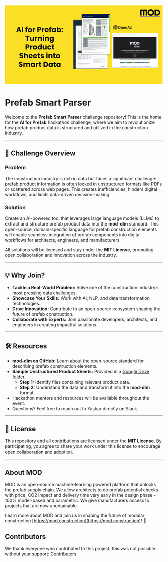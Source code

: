 <div align="center">
<img src="assets/mod_challenge.png" alt="mod challenge"/>
</div>


# Prefab Smart Parser

Welcome to the **Prefab Smart Parser** challenge repository! This is the home for the **AI for Prefab** hackathon challenge, where we aim to revolutionize how prefab product data is structured and utilized in the construction industry.

---

## 🚀 Challenge Overview

### **Problem**
The construction industry is rich in data but faces a significant challenge: prefab product information is often locked in unstructured formats like PDFs or scattered across web pages. This creates inefficiencies, hinders digital workflows, and limits data-driven decision-making.

### **Solution**
Create an AI-powered tool that leverages large language models (LLMs) to extract and structure prefab product data into the **mod-dlm** standard. This open-source, domain-specific language for prefab construction elements will enable seamless integration of prefab components into digital workflows for architects, engineers, and manufacturers.

All solutions will be licensed and stay under the **MIT License**, promoting open collaboration and innovation across the industry.

---

## 💡 Why Join?

- **Tackle a Real-World Problem:** Solve one of the construction industry’s most pressing data challenges.
- **Showcase Your Skills:** Work with AI, NLP, and data transformation technologies.
- **Drive Innovation:** Contribute to an open-source ecosystem shaping the future of prefab construction.
- **Collaborate with Experts:** Join passionate developers, architects, and engineers in creating impactful solutions.

---

## 🛠 Resources

- **[mod-dlm on GitHub](https://github.com/mod-construction/mod-dlm):** Learn about the open-source standard for describing prefab construction elements.
- **Sample Unstructured Product Sheets:** Provided in a [Google Drive folder](https://drive.google.com/drive/folders/19LgBolM8rnz2p3_qOhbqIcsMwOG_md96?usp=sharing).
  - **Step 1:** Identify files containing relevant product data.
  - **Step 2:** Understand the data and transform it into the **mod-dlm** format.
- Hackathon mentors and resources will be available throughout the event.
- Questions? Feel free to reach out to Yashar directly on Slack.

---

## 📄 License

This repository and all contributions are licensed under the **MIT License**. By participating, you agree to share your work under this license to encourage open collaboration and adoption.

---

## About MOD
MOD is an open-source machine-learning powered platform that unlocks the prefab supply chain. We allow architects to do prefab potential checks with price, CO2 impact and delivery time very early in the design phase - 100% model-based and parametric. We give manufacturers access to projects that are now unobtainable.

Learn more about MOD and join us in shaping the future of modular construction [https://mod.construction](https://mod.construction)! 🚀


## Contributors
We thank everyone who contributed to this project, this was not possible without your support: [Contributors](CONTRIBUTORS.md)